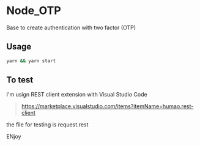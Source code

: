 # Node_OTP
Base to create authentication with two factor (OTP)

## Usage

```bash
yarn && yarn start
```

## To test

I'm usign REST client extension with Visual Studio Code

> https://marketplace.visualstudio.com/items?itemName=humao.rest-client

the file for testing is request.rest

ENjoy
